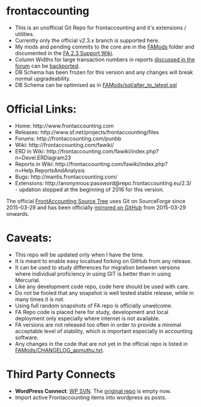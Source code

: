 frontaccounting
===============

* This is an unofficial Git Repo for frontaccounting and it's extensions / utilities.
* Currently only the official v2.3.x branch is supported here.
* My mods and pending commits to the core are in the [FAMods](https://github.com/apmuthu/frontaccounting/blob/master/FAMods) folder and documented in the [FA 2.3 Support Wiki](https://github.com/apmuthu/frontaccounting/wiki).
* Column Widths for large transaction numbers in reports [discussed in the forum](http://frontaccounting.com/punbb/viewtopic.php?id=6456) can be [backported](https://github.com/apmuthu/frontac24/commit/08b81e2fe2536c7c9f7146184dfe4fc37b57c32d).
* DB Schema has been frozen for this version and any changes will break normal upgradeability.
* DB Schema can be optimised as in [FAMods/sql/alter_to_latest.sql](https://github.com/apmuthu/frontaccounting/blob/master/FAMods/sql/alter_to_latest2.3.sql)

Official Links:
===============
<ul>
<li>Home: http://www.frontaccounting.com</li>
<li>Releases: http://www.sf.net/projects/frontaccounting/files</li>
<li>Forums: http://frontaccounting.com/punbb</li>
<li>Wiki: http://frontaccounting.com/fawiki/</li>
<li>ERD in Wiki: http://frontaccounting.com/fawiki/index.php?n=Devel.ERDiagram23</li>
<li>Reports in Wiki: http://frontaccounting.com/fawiki/index.php?n=Help.ReportsAndAnalysis</li>
<li>Bugs: http://mantis.frontaccounting.com/</li>
<li>Extensions: http://anonymous:password@repo.frontaccounting.eu/2.3/</li> - updation stopped at the beginning of 2016 for this version.
</ul>

The official [FrontAccounting Source Tree](http://sourceforge.net/p/frontaccounting/git/ci/master/tree/) uses Git on SourceForge since 2015-03-29
and has been officially [mirrored on GitHub](https://github.com/FrontAccountingERP/FA) from 2015-03-29 onwards.

Caveats:
========
* This repo will be updated only when I have the time.
* It is meant to enable easy localised forking on GitHub from any release.
* It can be used to study differences for migration between versions where individual proficiency in using GIT is better than in using Mercurial.
* Like any development code repo, code here should be used with care.
* Do not be fooled that any snapshot is well tested stable release, while in many times it is not.
* Using full random snapshots of FA repo is officially unwelcome.
* FA Repo code is placed here for study, development and local deployment only especially where internet is not available.
* FA versions are not released too often in order to provide a minimal acceptable level of stability, which is important especially in accounting software.
* Any changes in the code that are not yet in the official repo is listed in [FAMods/CHANGELOG_apmuthu.txt](https://github.com/apmuthu/frontaccounting/blob/master/FAMods/CHANGELOG_apmuthu.txt).

Third Party Connects
====================
* <b>WordPress Connect</b>: [WP SVN](http://plugins.svn.wordpress.org/frontaccounting-connect/trunk/). The [original repo](https://github.com/wp-plugins/frontaccounting-connect) is empty now.
* Import active Frontaccounting items into wordpress as posts.
